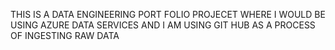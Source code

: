THIS IS A DATA ENGINEERING PORT FOLIO PROJECET WHERE I WOULD BE USING AZURE DATA SERVICES AND I AM USING GIT HUB AS A PROCESS OF INGESTING RAW DATA
